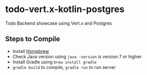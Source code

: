 # todo-vert.x-kotlin-postgres
Todo Backend showcase using Vert.x and Postgres

## Steps to Compile
* Install [Homebrew](https://brew.sh/)
* Check Java version using `java -version` is version 7 or higher
* Install Gradle using `brew install gradle`
* `gradle build` to compile, `gradle run` to run server
